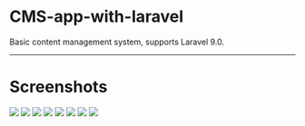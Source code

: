 # CMS-app-with-laravel
Basic content management system, supports Laravel 9.0.
<hr>
<h1>Screenshots</h1>
<img src="https://user-images.githubusercontent.com/101170188/221435395-29167eb7-f7fd-485c-a167-efef96ef4905.png">
<img src="https://user-images.githubusercontent.com/101170188/221435406-d4ce6775-3db1-4d47-a34c-52ec8a8c829c.png">
<img src="https://user-images.githubusercontent.com/101170188/221435417-6f35b725-1fd9-4b2e-a9e2-9285d6224803.png">
<img src="https://user-images.githubusercontent.com/101170188/221435431-d672f672-4465-4d04-9084-0532a6ac4595.png">
<img src="https://user-images.githubusercontent.com/101170188/221435441-68a3d73c-12c7-4a7d-9a72-685d522391d0.png">
<img src="https://user-images.githubusercontent.com/101170188/221435445-f8ee868e-0e85-4d85-8162-3fd05de6b831.png">
<img src="https://user-images.githubusercontent.com/101170188/221435446-30f89380-bf46-4120-8168-91fa656e840f.png">
<img src="https://user-images.githubusercontent.com/101170188/221435449-90df7717-e94d-4467-9c8d-2a6c74a5f9cb.png">

